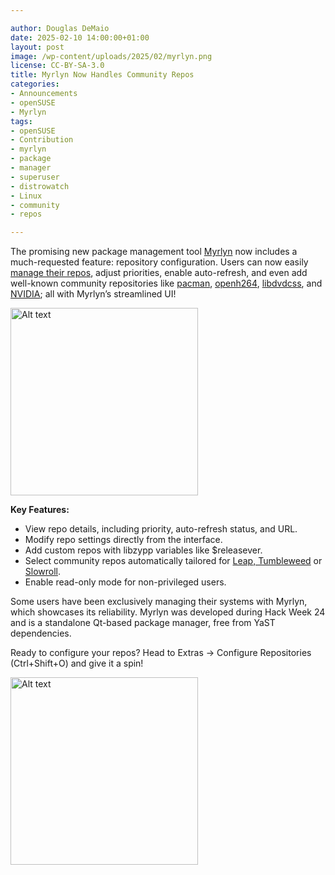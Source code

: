 ```yaml
---

author: Douglas DeMaio
date: 2025-02-10 14:00:00+01:00
layout: post
image: /wp-content/uploads/2025/02/myrlyn.png
license: CC-BY-SA-3.0
title: Myrlyn Now Handles Community Repos
categories:
- Announcements
- openSUSE
- Myrlyn
tags:
- openSUSE
- Contribution
- myrlyn
- package
- manager
- superuser
- distrowatch
- Linux
- community
- repos

---
```


The promising new package management tool [Myrlyn](https://github.com/shundhammer/myrlyn) now includes a much-requested feature: repository configuration. Users can now easily [manage their repos](https://github.com/shundhammer/myrlyn/issues/69), adjust priorities, enable auto-refresh, and even add well-known community repositories like [pacman](https://software.opensuse.org/package/pacman), [openh264](https://software.opensuse.org/package/openh264), [libdvdcss](https://software.opensuse.org/package/libdvdcss), and [NVIDIA](https://www.nvidia.com); all with Myrlyn’s streamlined UI!

<img src="https://news.opensuse.org/wp-content/uploads/2025/02/myrlyn3.png" alt="Alt text" width="300">

**Key Features:**
  - View repo details, including priority, auto-refresh status, and URL.
  - Modify repo settings directly from the interface.
  - Add custom repos with libzypp variables like $releasever.
  - Select community repos automatically tailored for [Leap, Tumbleweed](https://get.opensuse.org/) or [Slowroll](https://de.opensuse.org/openSUSE:Slowroll).
  - Enable read-only mode for non-privileged users.
  
Some users have been exclusively managing their systems with Myrlyn, which showcases its reliability. Myrlyn was developed during Hack Week 24 and  is a standalone Qt-based package manager, free from YaST dependencies. 

Ready to configure your repos? Head to Extras → Configure Repositories (Ctrl+Shift+O) and give it a spin!

<img src="https://news.opensuse.org/wp-content/uploads/2025/02/myrlyn6.png" alt="Alt text" width="300">

<meta name="openSUSE, Tumbleweed, Developers, sysadmin, user, Open Source, rolling release, package manager, myrlyn" content="HTML,CSS,XML,JavaScript">



